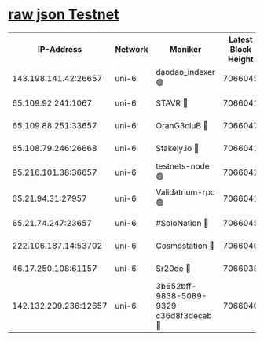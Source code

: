 [raw json Testnet](https://rpc-check.junot.stavr.tech/junot/rpc-junot-result.json)
=


<table><tr><th>IP-Address</th><th>Network</th><th>Moniker</th><th>Latest Block Height</th><th>Earliest Block Height</th><th>Catching Up</th><th>Tx Index</th><th>Voting Power</th><th>Scan Time</th></tr><tr><td>143.198.141.42:26657</td><td>uni-6</td><td>daodao_indexer 🟢</td><td>7066045</td><td>1</td><td>False</td><td>off</td><td>0</td><td>2024-01-15T10:40:37.920412791UTC</td></tr><tr><td>65.109.92.241:1067</td><td>uni-6</td><td>STAVR 🔴</td><td>7066041</td><td>1138541</td><td>False</td><td>on</td><td>6042</td><td>2024-01-15T10:40:27.611879695UTC</td></tr><tr><td>65.109.88.251:33657</td><td>uni-6</td><td>OranG3cluB 🔴</td><td>7066047</td><td>1138541</td><td>False</td><td>on</td><td>11</td><td>2024-01-15T10:40:42.332629977UTC</td></tr><tr><td>65.108.79.246:26668</td><td>uni-6</td><td>Stakely.io 🔴</td><td>7066041</td><td>1570872</td><td>False</td><td>on</td><td>1358933</td><td>2024-01-15T10:40:27.960709099UTC</td></tr><tr><td>95.216.101.38:36657</td><td>uni-6</td><td>testnets-node 🟢</td><td>7066042</td><td>1615130</td><td>False</td><td>on</td><td>0</td><td>2024-01-15T10:40:30.386228245UTC</td></tr><tr><td>65.21.94.31:27957</td><td>uni-6</td><td>Validatrium-rpc 🟢</td><td>7066041</td><td>2943363</td><td>False</td><td>on</td><td>0</td><td>2024-01-15T10:40:23.155388346UTC</td></tr><tr><td>65.21.74.247:23657</td><td>uni-6</td><td>#SoloNation 🔴</td><td>7066045</td><td>5208001</td><td>False</td><td>on</td><td>112</td><td>2024-01-15T10:40:36.979752472UTC</td></tr><tr><td>222.106.187.14:53702</td><td>uni-6</td><td>Cosmostation 🔴</td><td>7066040</td><td>5344501</td><td>False</td><td>on</td><td>110003</td><td>2024-01-15T10:40:20.739111922UTC</td></tr><tr><td>46.17.250.108:61157</td><td>uni-6</td><td>Sr20de 🔴</td><td>7066038</td><td>6419777</td><td>False</td><td>on</td><td>37</td><td>2024-01-15T10:40:14.993709410UTC</td></tr><tr><td>142.132.209.236:12657</td><td>uni-6</td><td>3b652bff-9838-5089-9329-c36d8f3deceb 🔴</td><td>7066040</td><td>7051280</td><td>False</td><td>on</td><td>157563</td><td>2024-01-15T10:40:19.334347789UTC</td></tr></table>